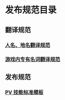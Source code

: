 # 发布规范目录

## 翻译规范

### [人名、地名翻译规范](translation/character-names-and-locations)

### [游戏内专有名词翻译规范](translation/ingame-terms)

## 发布规范

### [PV 技能标准模板](publication/pv-skills)
